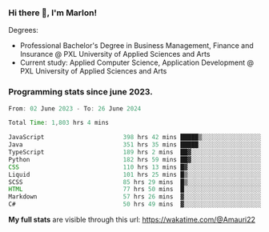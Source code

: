 
### Hi there 👋, I'm Marlon!

Degrees: 
- Professional Bachelor's Degree in Business Management, Finance and Insurance @ PXL University of Applied Sciences and Arts
- Current study: Applied Computer Science, Application Development @ PXL University of Applied Sciences and Arts

### Programming stats since june 2023.
<!--START_SECTION:waka-->

```java
From: 02 June 2023 - To: 26 June 2024

Total Time: 1,803 hrs 4 mins

JavaScript                      398 hrs 42 mins █████▒░░░░░░░░░░░░░░░░░░░   21.99 %
Java                            351 hrs 35 mins █████░░░░░░░░░░░░░░░░░░░░   19.39 %
TypeScript                      189 hrs 2 mins  ██▓░░░░░░░░░░░░░░░░░░░░░░   10.42 %
Python                          182 hrs 59 mins ██▓░░░░░░░░░░░░░░░░░░░░░░   10.09 %
CSS                             110 hrs 13 mins █▓░░░░░░░░░░░░░░░░░░░░░░░   06.08 %
Liquid                          101 hrs 25 mins █▒░░░░░░░░░░░░░░░░░░░░░░░   05.59 %
SCSS                            85 hrs 29 mins  █▒░░░░░░░░░░░░░░░░░░░░░░░   04.71 %
HTML                            77 hrs 50 mins  █░░░░░░░░░░░░░░░░░░░░░░░░   04.29 %
Markdown                        57 hrs 26 mins  ▓░░░░░░░░░░░░░░░░░░░░░░░░   03.17 %
C#                              50 hrs 49 mins  ▓░░░░░░░░░░░░░░░░░░░░░░░░   02.80 %
```

<!--END_SECTION:waka-->
**My full stats** are visible through this url: https://wakatime.com/@Amauri22
